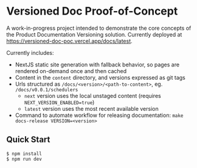 # Versioned Doc Proof-of-Concept

A work-in-progress project intended to demonstrate the core concepts of the Product Documentation Versioning solution. Currently deployed at https://versioned-doc-poc.vercel.app/docs/latest.

Currently includes:
- NextJS static site generation with fallback behavior, so pages are rendered on-demand once and then cached
- Content in the `content` directory, and versions expressed as git tags
- Urls structured as `/docs/<version>/<path-to-content>`, eg. `/docs/v0.0.1/schedulers`
    - `next` version uses the local unstaged content (requires `NEXT_VERSION_ENABLED=true`)
    - `latest` version uses the most recent available version
- Command to automate workflow for releasing documentation: `make docs-release VERSION=<version>`

## Quick Start

```
$ npm install
$ npm run dev
```
